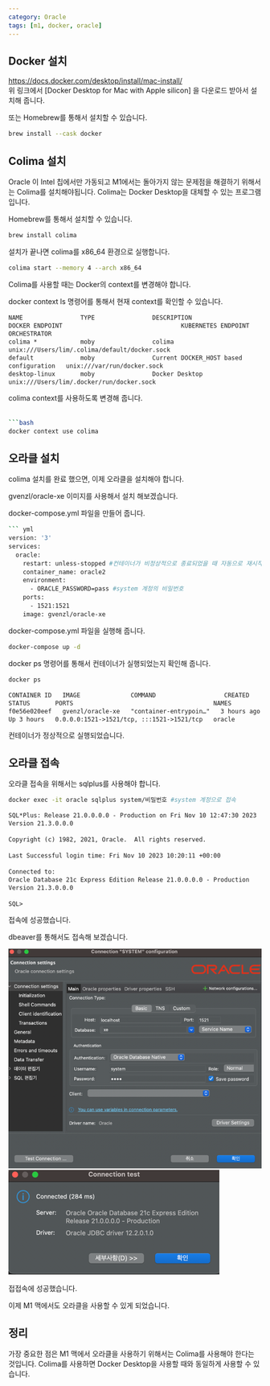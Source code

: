 ```yaml
---
category: Oracle
tags: [m1, docker, oracle]
---
```



## Docker 설치 
https://docs.docker.com/desktop/install/mac-install/ \
위 링크에서  [Docker Desktop for Mac with Apple silicon] 을 다운로드 받아서 설치해 줍니다.

또는 Homebrew를 통해서 설치할 수 있습니다.
``` bash
brew install --cask docker
```

## Colima 설치
Oracle 이 Intel 칩에서만 가동되고 M1에서는 돌아가지 않는 문제점을 해결하기 위해서는 Colima를 설치해야됩니다.
Colima는 Docker Desktop을 대체할 수 있는 프로그램입니다.

Homebrew를 통해서 설치할 수 있습니다.

``` bash
brew install colima
```
설치가 끝나면 colima를 x86_64 환경으로 실행합니다.
``` bash
colima start --memory 4 --arch x86_64
```

Colima를 사용할 때는 Docker의 context를 변경해야 합니다.

docker context ls 명령어를 통해서 현재 context를 확인할 수 있습니다.
``` 
NAME                TYPE                DESCRIPTION                               DOCKER ENDPOINT                                 KUBERNETES ENDPOINT   ORCHESTRATOR
colima *            moby                colima                                    unix:///Users/lim/.colima/default/docker.sock                         
default             moby                Current DOCKER_HOST based configuration   unix:///var/run/docker.sock                                           
desktop-linux       moby                Docker Desktop                            unix:///Users/lim/.docker/run/docker.sock                             

```

colima context를 사용하도록 변경해 줍니다.

``` bash

```bash
docker context use colima
```


## 오라클 설치 
colima 설치를 완료 했으면, 이제 오라클을 설치해야 합니다.

gvenzl/oracle-xe 이미지를 사용해서 설치 해보겠습니다.

docker-compose.yml 파일을 만들어 줍니다.

``` bash
``` yml
version: '3'
services:
  oracle:
    restart: unless-stopped #컨테이너가 비정상적으로 종료되었을 때 자동으로 재시작
    container_name: oracle2
    environment:
      - ORACLE_PASSWORD=pass #system 계정의 비밀번호
    ports:
      - 1521:1521
    image: gvenzl/oracle-xe
```

docker-compose.yml 파일을 실행해 줍니다.
``` bash
docker-compose up -d
```

docker ps 명령어를 통해서 컨테이너가 실행되었는지 확인해 줍니다.
``` bash
docker ps
```

```
CONTAINER ID   IMAGE              COMMAND                   CREATED       STATUS       PORTS                                       NAMES
f0e56e020eef   gvenzl/oracle-xe   "container-entrypoin…"   3 hours ago   Up 3 hours   0.0.0.0:1521->1521/tcp, :::1521->1521/tcp   oracle
```

컨테이너가 정상적으로 실행되었습니다.

## 오라클 접속

오라클 접속을 위해서는 sqlplus를 사용해야 합니다.

``` bash
docker exec -it oracle sqlplus system/비밀번호 #system 계정으로 접속
```
```
SQL*Plus: Release 21.0.0.0.0 - Production on Fri Nov 10 12:47:30 2023
Version 21.3.0.0.0

Copyright (c) 1982, 2021, Oracle.  All rights reserved.

Last Successful login time: Fri Nov 10 2023 10:20:11 +00:00

Connected to:
Oracle Database 21c Express Edition Release 21.0.0.0.0 - Production
Version 21.3.0.0.0

SQL> 

```
접속에 성공했습니다.

dbeaver를 통해서도 접속해 보겠습니다.

![img.png](../assets/img/post/2023-11-10/img.png)
![img_1.png](../assets/img/post/2023-11-10/img_1.png)

접접속에 성공했습니다.


이제 M1 맥에서도 오라클을 사용할 수 있게 되었습니다.

## 정리
가장 중요한 점은 M1 맥에서 오라클을 사용하기 위해서는 Colima를 사용해야 한다는 것입니다.
Colima를 사용하면 Docker Desktop을 사용할 때와 동일하게 사용할 수 있습니다.



